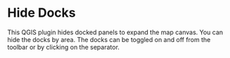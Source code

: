 # Hide Docks

This QGIS plugin hides docked panels to expand the map canvas. You can hide the docks by area. The docks can be toggled on and off from the toolbar or by clicking on the separator.
